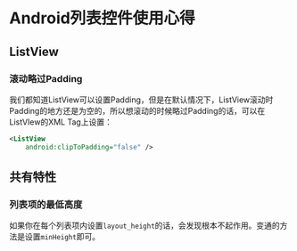 # Android列表控件使用心得

## ListView

### 滚动略过Padding

我们都知道ListView可以设置Padding，但是在默认情况下，ListView滚动时Padding的地方还是为空的，所以想滚动的时候略过Padding的话，可以在ListVIew的XML Tag上设置：

```xml
<ListView
    android:clipToPadding="false" />
```
## 共有特性

### 列表项的最低高度

如果你在每个列表项内设置`layout_height`的话，会发现根本不起作用。变通的方法是设置`minHeight`即可。

